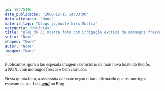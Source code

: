 ```yaml
---
id: 12375196
data_publicacao: "2006-12-15 14:03:00"
data_alteracao: "None"
materia_tags: "blogs jc,boate kiss,Mostra"
categoria: "Notícias"
title: "Blog do JC mostra foto com irrigação exótica de morangos frescos em banheiros da boate NOX"
sutia: "None"
chapeu: "None"
autor: "None"
imagem: "None"
---
```

<p><P><FONT face=Verdana>Publicamos agora a tão esperada imagem do mictório da mais nova boate do Recife, a&nbsp;NOX, com morangos frescos e bem carnudos. </FONT></P></p>
<p><P><FONT face=Verdana>Nesta quinta-feira, a assessoria da boate&nbsp;negou o fato, afirmando que os morangos estavam na pia. Leia <A href=\"https://jc3.uol.com.br/blogs/jc/2006/12/14/index.php\" target=_blank><STRONG><EM>aqui</EM></STRONG></A> no Blog. </FONT></P> </p>
